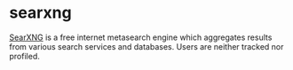 searxng
=======

[SearXNG][1] is a free internet metasearch engine which aggregates results from
various search services and databases. Users are neither tracked nor profiled.

[1]: https://github.com/searxng/searxng
